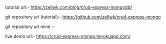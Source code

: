  

tutorial url:-  https://zellwk.com/blog/crud-express-mongodb/


git repository url (tutorial):-   https://github.com/zellwk/crud-express-mongo


git repository url mine :-   


live demo url:-    https://crud-express-mongo.herokuapp.com/